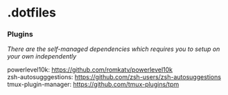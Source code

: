# .dotfiles

### Plugins

*There are the self-managed dependencies which requires you to setup on your
own independently*

powerlevel10k: https://github.com/romkatv/powerlevel10k <br />
zsh-autosugggestions: https://github.com/zsh-users/zsh-autosuggestions <br />
tmux-plugin-manager: https://github.com/tmux-plugins/tpm <br />
